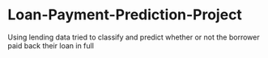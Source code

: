 # Loan-Payment-Prediction-Project
Using lending data tried to classify and predict whether or not the borrower paid back their loan in full
